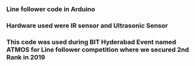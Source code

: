 ### Line follower code in Arduino
### Hardware used were IR sensor and Ultrasonic Sensor
### This code was used during BIT Hyderabad Event named ATMOS for Line follower competition where we secured 2nd Rank in 2019
